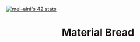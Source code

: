 <a href="https://github.com/oakoudad/badge42"><img src="https://badge.mediaplus.ma/black/mel-aini" alt="mel-aini's 42 stats" /></a>

<h1 align="center">Material Bread</h1>
